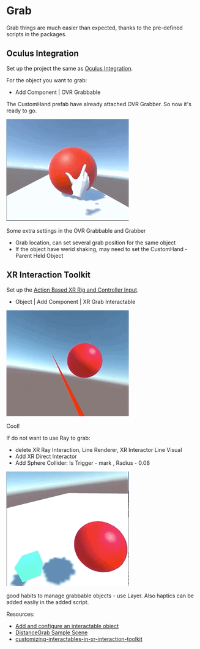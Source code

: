 # Grab

Grab things are much easier than expected, thanks to the pre-defined scripts in the packages.

## Oculus Integration

Set up the project the same as [Oculus Integration](4_oculus_integration.md).

For the object you want to grab: 

- Add Component | OVR Grabbable

The CustomHand prefab have already attached OVR Grabber. So now it's ready to go.

![](images/bowling.gif)


Some extra settings in the OVR Grabbable and Grabber

- Grab location, can set several grab position for the same object
- If the object have werid shaking, may need to set the CustomHand -  Parent Held Object


## XR Interaction Toolkit

Set up the [Action Based XR Rig and Controller Input](3_action_based_xr_rig.md).


- Object | Add Component | XR Grab Interactable

![](images/distance_grab.gif)


Cool!


If do not want to use Ray to grab:

- delete XR Ray Interaction, Line Renderer, XR Interactor Line Visual
- Add XR Direct Interactor
- Add Sphere Collider: Is Trigger - mark , Radius - 0.08

![](images/direct_xr_grab.gif)


good habits to manage grabbable objects - use Layer. Also haptics can be added easliy in the added script.


Resources:
 
 - [Add and configure an interactable object](https://learn.unity.com/tutorial/add-and-configure-an-interactable-object?uv=2020.3)
 - [DistanceGrab Sample Scene](https://developer.oculus.com/documentation/unity/unity-sf-distancegrab/)
 - [customizing-interactables-in-xr-interaction-toolkit](https://learn.unity.com/tutorial/customizing-interactables-in-xr-interaction-toolkit)




